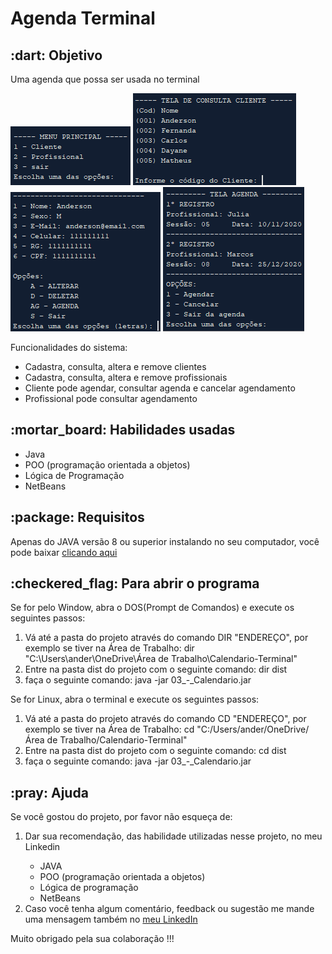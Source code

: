 <h1>Agenda Terminal</h1>
<p>

</p>

<h2>:dart: Objetivo</h2>
<p>Uma agenda que possa ser usada no terminal</p>
<img src="imagens/menu_principal.png">
<img src="imagens/consulta_cliente.png">
<img src="imagens/op_cliente.png">
<img src="imagens/agenda.png">
<p>Funcionalidades do sistema:</p>
<ul>
  <li>Cadastra, consulta, altera e remove clientes</li>
  <li>Cadastra, consulta, altera e remove profissionais</li>
  <li>Cliente pode agendar, consultar agenda e cancelar agendamento</li>
  <li>Profissional pode consultar agendamento</li>
</ul>

<h2>:mortar_board: Habilidades usadas</h2>
<ul>
  <li>Java</li>
  <li>  POO (programação orientada a objetos)</li>
  <li>Lógica de Programação</li>
  <li>NetBeans</li>
</ul>

<h2>:package: Requisitos</h2>
<p>Apenas do JAVA versão 8 ou superior instalando no seu computador, você pode baixar <a href="https://www.java.com/pt-BR/">clicando aqui</a></p>

<h2>:checkered_flag: Para abrir o programa</h2>
<p>Se for pelo Window, abra o DOS(Prompt de Comandos) e execute os seguintes passos:</p>
<ol>
  <li>Vá até a pasta do projeto através do comando DIR "ENDEREÇO", por exemplo se tiver na Área de Trabalho: dir "C:\Users\ander\OneDrive\Área de Trabalho\Calendario-Terminal"</li>
  <li>Entre na pasta dist do projeto com o seguinte comando: dir dist</li>
  <li>faça o seguinte comando: java -jar 03_-_Calendario.jar</li>
</ol>

<p>Se for Linux, abra o terminal e execute os seguintes passos:</p>
<ol>
  <li>Vá até a pasta do projeto através do comando CD "ENDEREÇO", por exemplo se tiver na Área de Trabalho: cd "C:/Users/ander/OneDrive/Área de Trabalho/Calendario-Terminal"</li>
  <li>Entre na pasta dist do projeto com o seguinte comando: cd dist</li>
  <li>faça o seguinte comando: java -jar 03_-_Calendario.jar</li>
</ol>

<h2>:pray: Ajuda</h2>

  <p>
  Se você gostou do projeto, por favor não esqueça de:
  </p>
  
  <ol>
  <li>Dar sua recomendação, das habilidade utilizadas nesse projeto, no meu Linkedin</li>
    <ul>
      <li>  JAVA</li>
      <li>  POO (programação orientada a objetos)</li>
      <li>  Lógica de programação</li>
      <li>  NetBeans</li>
    </ul>
  <li>Caso você tenha algum comentário, feedback ou sugestão me mande uma mensagem também no <a href="linkedin.com/in/anderson-correia">meu LinkedIn</a></li>
  </ol>
  
  <p>
  Muito obrigado pela sua colaboração !!!
  </p>
